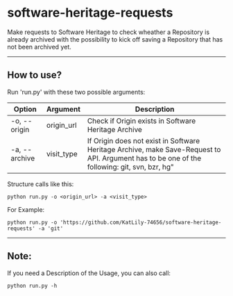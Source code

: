 # software-heritage-requests

Make requests to Software Heritage to check wheather a Repository is already archived with the possibility to kick off saving a Repository that has not been archived yet.

---

## How to use?

Run 'run.py' with these two possible arguments:

| Option | Argument | Description |
| ------ | ------ | ------ |
| -o, --origin | origin_url | Check if Origin exists in Software Heritage Archive |
| -a, --archive | visit_type | If Origin does not exist in Software Heritage Archive, make Save-Request to API. Argument has to be one of the following: git, svn, bzr, hg" |

Structure calls like this:
```
python run.py -o <origin_url> -a <visit_type>
```

For Example:

```
python run.py -o 'https://github.com/KatLily-74656/software-heritage-requests' -a 'git'
```

---

## Note: 

If you need a Description of the Usage, you can also call:

```
python run.py -h
```
